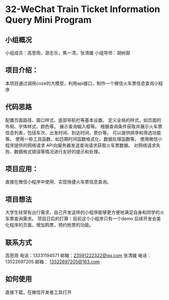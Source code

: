 # 32-WeChat Train Ticket Information Query Mini Program
## 小组概况
小组成员：高思雨，游志乐，焦一清，张清媛
小组导师：胡树鄗
## 项目介绍：
本项目通过调用coze的大模型，利用api接口，制作一个微信火车票信息查询小程序
## 代码思路
配置页面路径、窗口样式、底部导航栏等基本设置。
定义全局的样式，如页面的布局、宇体样式、颜色等。
展示查询输入框等。
根据查询条件获取并展示火车票信息列表，包括车次、出发时间、到达时间、票价等。
可以提供排序和筛选功能等。
使用一些工具函数，如日期时间函数格式化、数据处理函数等。
使用微信小程序提供的网络请求 APi向服务器发送查询请求获取火车票数据。
对网络请求失败、数据格式错误等情况进行友好的提示和处理。
## 项目应用：
直接在微信小程序中使用、实现快捷火车票信息查询。
## 项目想法
大学生经常有出行需求，自己开发这样的小程序能够更方便地满足自身和同学的火车票查询需求。
项目日后的打算：目前这个小程序只有一个demo 后续开发会美化程序的页面，增加购票，预约抢票的功能。
## 联系方式
高思雨
电话：13331194571
邮箱：23591222322@qq.com
张清媛
电话： 13522697205
邮箱： 13522697205@163.com
## 如何使用
直接下载，在微信开发者工具打开
